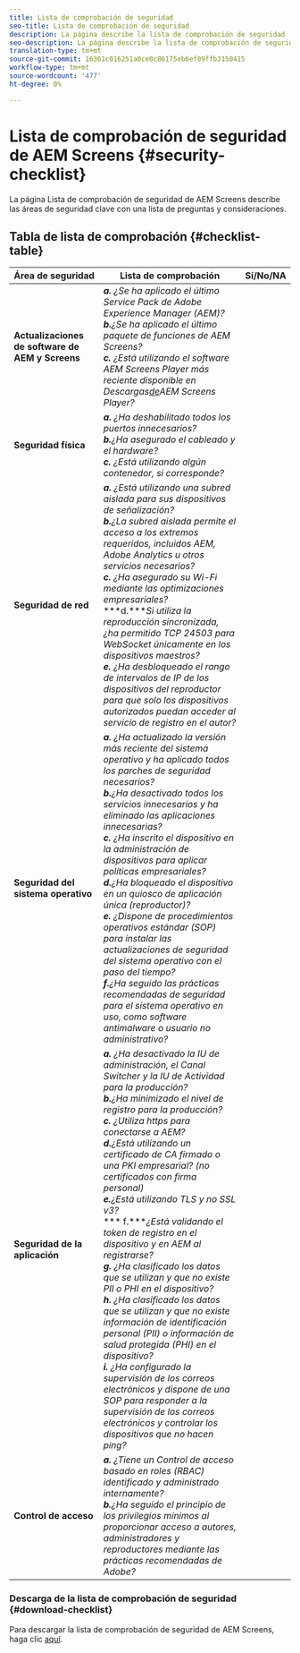 ```yaml
---
title: Lista de comprobación de seguridad
seo-title: Lista de comprobación de seguridad
description: La página describe la lista de comprobación de seguridad
seo-description: La página describe la lista de comprobación de seguridad
translation-type: tm+mt
source-git-commit: 16361c016251a0ce0c86175eb6ef09ffb3150415
workflow-type: tm+mt
source-wordcount: '477'
ht-degree: 0%

---
```



# Lista de comprobación de seguridad de AEM Screens  {#security-checklist}

La página Lista de comprobación de seguridad de AEM Screens describe las áreas de seguridad clave con una lista de preguntas y consideraciones.

## Tabla de lista de comprobación {#checklist-table}

| **Área de seguridad** | **Lista de comprobación** | **Sí/No/NA** |
|---|---|---|
| **Actualizaciones de software de AEM y Screens** | ***a.*** *¿Se ha aplicado el último Service Pack de Adobe Experience Manager (AEM)?* <br>***b.****¿Se ha aplicado el último paquete de funciones de AEM Screens?*<br>***c.*** *¿Está utilizando el software AEM Screens Player más reciente disponible en Descargas[de](https://download.macromedia.com/screens/)AEM Screens Player?* |
| **Seguridad física** | ***a.*** *¿Ha deshabilitado todos los puertos innecesarios?* <br>***b.****¿Ha asegurado el cableado y el hardware?*<br>***c.*** *¿Está utilizando algún contenedor, si corresponde?* |
| **Seguridad de red** | ***a.*** *¿Está utilizando una subred aislada para sus dispositivos de señalización?* <br>***b.****¿La subred aislada permite el acceso a los extremos requeridos, incluidos AEM, Adobe Analytics u otros servicios necesarios?*<br>***c.*** *¿Ha asegurado su Wi-Fi mediante las optimizaciones empresariales?* <br>***d.****Si utiliza la reproducción sincronizada, ¿ha permitido TCP 24503 para WebSocket únicamente en los dispositivos maestros?*<br>***e.*** *¿Ha desbloqueado el rango de intervalos de IP de los dispositivos del reproductor para que solo los dispositivos autorizados puedan acceder al servicio de registro en el autor?* |
| **Seguridad del sistema operativo** | ***a.*** *¿Ha actualizado la versión más reciente del sistema operativo y ha aplicado todos los parches de seguridad necesarios?* <br>***b.****¿Ha desactivado todos los servicios innecesarios y ha eliminado las aplicaciones innecesarias?*<br>***c.*** *¿Ha inscrito el dispositivo en la administración de dispositivos para aplicar políticas empresariales?* <br>***d.****¿Ha bloqueado el dispositivo en un quiosco de aplicación única (reproductor)?*<br>***e.*** *¿Dispone de procedimientos operativos estándar (SOP) para instalar las actualizaciones de seguridad del sistema operativo con el paso del tiempo?*<br>***f.****¿Ha seguido las prácticas recomendadas de seguridad para el sistema operativo en uso, como software antimalware o usuario no administrativo?* |
| **Seguridad de la aplicación** | ***a.*** *¿Ha desactivado la IU de administración, el Canal Switcher y la IU de Actividad para la producción?* <br>***b.****¿Ha minimizado el nivel de registro para la producción?*<br>***c.*** *¿Utiliza https para conectarse a AEM?* <br>***d.****¿Está utilizando un certificado de CA firmado o una PKI empresarial? (no certificados con firma personal)*<br>***e.****¿Está utilizando TLS y no SSL v3?*<br>*** f.****¿Está validando el token de registro en el dispositivo y en AEM al registrarse?*<br> ***g.*** *¿Ha clasificado los datos que se utilizan y que no existe PII o PHI en el dispositivo?*<br> ***h.*** *¿Ha clasificado los datos que se utilizan y que no existe información de identificación personal (PII) o información de salud protegida (PHI) en el dispositivo?*<br> ***i.*** *¿Ha configurado la supervisión de los correos electrónicos y dispone de una SOP para responder a la supervisión de los correos electrónicos y controlar los dispositivos que no hacen ping?* |
| **Control de acceso** | ***a.*** *¿Tiene un Control de acceso basado en roles (RBAC) identificado y administrado internamente?* <br>***b.****¿Ha seguido el principio de los privilegios mínimos al proporcionar acceso a autores, administradores y reproductores mediante las prácticas recomendadas de Adobe?* |

### Descarga de la lista de comprobación de seguridad {#download-checklist}

Para descargar la lista de comprobación de seguridad de AEM Screens, haga clic [aquí](/help/user-guide/assets/AEMScreens-SecurityChecklist.pdf).